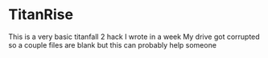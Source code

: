 # TitanRise

This is a very basic titanfall 2 hack I wrote in a week
My drive got corrupted so a couple files are blank but this can probably help someone
